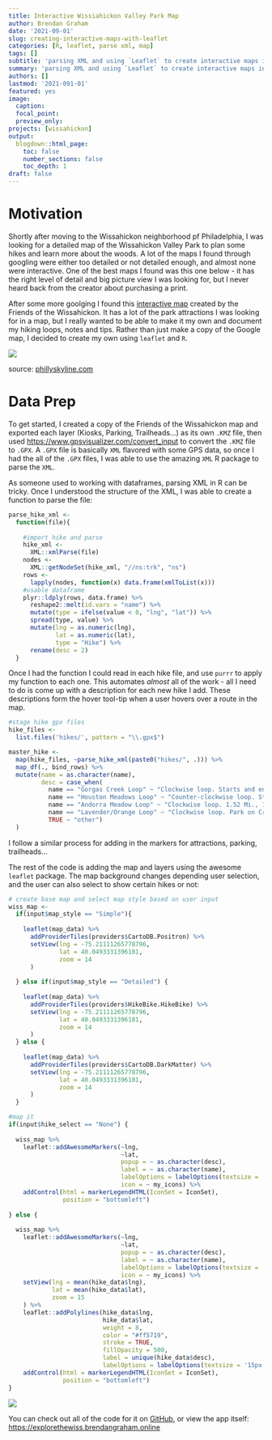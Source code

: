 ```yaml
---
title: Interactive Wissiahickon Valley Park Map
author: Brendan Graham
date: '2021-09-01'
slug: creating-interactive-maps-with-leaflet
categories: [R, leaflet, parse xml, map]
tags: []
subtitle: 'parsing XML and using `Leaflet` to create interactive maps in R'
summary: 'parsing XML and using `Leaflet` to create interactive maps in R'
authors: []
lastmod: '2021-091-01'
featured: yes 
image:
  caption:
  focal_point:
  preview_only:
projects: [wissahickon]
output:
  blogdown::html_page:
    toc: false
    number_sections: false
    toc_depth: 1
draft: false
---
```




# Motivation

Shortly after moving to the Wissahickon neighborhood pf Philadelphia, I was looking for a detailed map of the Wissahickon Valley Park to plan some hikes and learn more about the woods. A lot of the maps I found through googling were either too detailed or not detailed enough, and almost none were interactive. One of the best maps I found was this one below - it has the right level of detail and big picture view I was looking for, but I never heard back from the creator about purchasing a print.

After some more goolging I found this [interactive map](https://www.google.com/maps/d/u/0/viewer?mid=13bnd0IRNwzTpI7VFPASNSWXC5yk) created by the Friends of the Wissahickon. It has a lot of the park attractions I was looking for in a map, but I really wanted to be able to make it my own and document my hiking loops, notes and tips. Rather than just make a copy of the Google map, I decided to create my own using `leaflet` and `R`.

![](wiss_map.jpg)



source: [phillyskyline.com](http://phillyskyline.com/2015/04/22/happy-earth-day-and-other-assorted-one-mans-trash-affairs/) 

# Data Prep

To get started, I created a copy of the Friends of the Wissahickon map and exported each layer (Kiosks, Parking, Trailheads...) as its own `.KMZ` file, then used https://www.gpsvisualizer.com/convert_input to convert the `.KMZ` file to `.GPX`. A `.GPX` file is basically `XML` flavored with some GPS data, so once I had the all of the `.GPX` files, I was able to use the amazing `XML` R package to parse the `XML`.

As someone used to working with dataframes, parsing XML in R can be tricky. Once I understood the structure of the XML, I was able to create a function to parse the file:

```r
parse_hike_xml <-
  function(file){
    
    #import hike and parse
    hike_xml <-
      XML::xmlParse(file)
    nodes <-
      XML::getNodeSet(hike_xml, "//ns:trk", "ns")
    rows <-
      lapply(nodes, function(x) data.frame(xmlToList(x)))
    #usable dataframe
    plyr::ldply(rows, data.frame) %>% 
      reshape2::melt(id.vars = "name") %>%
      mutate(type = ifelse(value < 0, "lng", "lat")) %>%
      spread(type, value) %>%
      mutate(lng = as.numeric(lng),
             lat = as.numeric(lat),
             type = "Hike") %>%
      rename(desc = 2)
  }
```

Once I had the function I could read in each hike file, and use `purrr` to apply my function to each one. This automates *almost* all of the work - all I need to do is come up with a description for each new hike I add. These descriptions form the hover tool-tip when a user hovers over a route in the map.

```r
#stage hike gpx files
hike_files <-
  list.files('hikes/', pattern = "\\.gpx$")

master_hike <- 
  map(hike_files, ~parse_hike_xml(paste0("hikes/", .))) %>%
  map_df(., bind_rows) %>%
  mutate(name = as.character(name),
         desc = case_when(
           name == "Gorgas Creek Loop" ~ "Clockwise loop. Starts and ends at Mt Airy Trailhead. 1.49 Mi., 105 ft. elevation",
           name == "Houston Meadows Loop" ~ "Counter-clockwise loop. Starts and ends at Houston Playground. 2.48 Mi., 325 ft. elevation",
           name == "Andorra Meadow Loop" ~ "Clockwise loop. 1.52 Mi., 104 ft. elevation",
           name == "Lavender/Orange Loop" ~ "Clockwise loop. Park on Crefeld and go through gated park entrance. 1.89 Mi., 233 ft. elevation",
           TRUE ~ "other")
  )
```

I follow a similar process for adding in the markers for attractions, parking, trailheads...

The rest of the code is adding the map and layers using the awesome `leaflet` package. The map background changes depending user selection, and the user can also select to show certain hikes or not:

```r
# create base map and select map style based on user input
wiss_map <-
  if(input$map_style == "Simple"){
    
    leaflet(map_data) %>%
      addProviderTiles(providers$CartoDB.Positron) %>%
      setView(lng = -75.21111265778796,
              lat = 40.0493331396181,
              zoom = 14
      )
    
  } else if(input$map_style == "Detailed") {
    
    leaflet(map_data) %>%
      addProviderTiles(providers$HikeBike.HikeBike) %>%
      setView(lng = -75.21111265778796,
              lat = 40.0493331396181,
              zoom = 14
      )
  } else {
    
    leaflet(map_data) %>%
      addProviderTiles(providers$CartoDB.DarkMatter) %>%
      setView(lng = -75.21111265778796,
              lat = 40.0493331396181,
              zoom = 14
      )
  }

#map it
if(input$hike_select == "None") {
  
  wiss_map %>%  
    leaflet::addAwesomeMarkers(~lng,
                               ~lat,
                               popup = ~ as.character(desc),
                               label = ~ as.character(name),
                               labelOptions = labelOptions(textsize = '13px'),
                               icon = ~ my_icons) %>% 
    addControl(html = markerLegendHTML(IconSet = IconSet),
               position = "bottomleft")
  
} else {
  
  wiss_map %>% 
    leaflet::addAwesomeMarkers(~lng,
                               ~lat,
                               popup = ~ as.character(desc),
                               label = ~ as.character(name),
                               labelOptions = labelOptions(textsize = '13px'),
                               icon = ~ my_icons) %>%
    setView(lng = mean(hike_data$lng),
            lat = mean(hike_data$lat),
            zoom = 15
    ) %>%
    leaflet::addPolylines(hike_data$lng, 
                          hike_data$lat,
                          weight = 8, 
                          color = "#ff5719",
                          stroke = TRUE, 
                          fillOpacity = 500,
                          label = unique(hike_data$desc),
                          labelOptions = labelOptions(textsize = '15px')) %>%
    addControl(html = markerLegendHTML(IconSet = IconSet),
               position = "bottomleft")
}
```

![](featured.jpg)

You can check out all of the code for it on [GitHub](https://github.com/brndngrhm/wissahickon_valley_explorer), or view the app itself: https://explorethewiss.brendangraham.online

